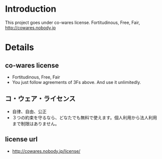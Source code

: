 # Introduction #

This project goes under co-wares license.
Fortitudinous, Free, Fair, http://cowares.nobody.jp


# Details #

## co-wares license ##

  * Fortitudinous, Free, Fair
  * You just follow agreements of 3Fs above. And use it unlimitedly.

## コ・ウェア・ライセンス ##

  * 自律、自由、公正
  * ３つの約束を守るなら、どなたでも無料で使えます。個人利用から法人利用まで制限はありません。

## license url ##

  * http://cowares.nobody.jp/license/